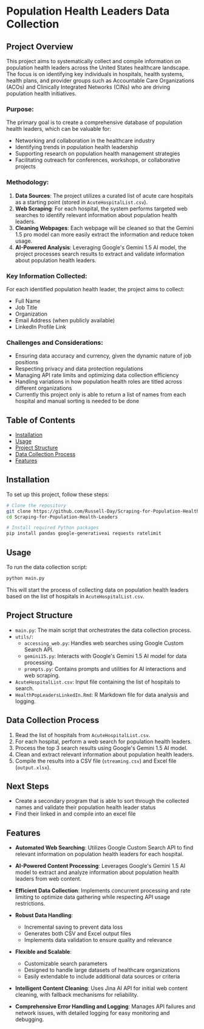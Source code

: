 # Population Health Leaders Data Collection

## Project Overview

This project aims to systematically collect and compile information on population health leaders across the United States healthcare landscape. The focus is on identifying key individuals in hospitals, health systems, health plans, and provider groups such as Accountable Care Organizations (ACOs) and Clinically Integrated Networks (CINs) who are driving population health initiatives.

### Purpose:
The primary goal is to create a comprehensive database of population health leaders, which can be valuable for:
- Networking and collaboration in the healthcare industry
- Identifying trends in population health leadership
- Supporting research on population health management strategies
- Facilitating outreach for conferences, workshops, or collaborative projects

### Methodology:
1. **Data Sources**: The project utilizes a curated list of acute care hospitals as a starting point (stored in `AcuteHospitalList.csv`).
2. **Web Scraping**: For each hospital, the system performs targeted web searches to identify relevant information about population health leaders.
3. **Cleaning Webpages**: Each webpage will be cleaned so that the Gemini 1.5 pro model can more easily extract the information and reduce token usage. 
4. **AI-Powered Analysis**: Leveraging Google's Gemini 1.5 AI model, the project processes search results to extract and validate information about population health leaders.

### Key Information Collected:
For each identified population health leader, the project aims to collect:
- Full Name
- Job Title
- Organization
- Email Address (when publicly available)
- LinkedIn Profile Link

### Challenges and Considerations:
- Ensuring data accuracy and currency, given the dynamic nature of job positions
- Respecting privacy and data protection regulations
- Managing API rate limits and optimizing data collection efficiency
- Handling variations in how population health roles are titled across different organizations
- Currently this project only is able to return a list of names from each hospital and manual sorting is needed to be done

## Table of Contents
- [Installation](#installation)
- [Usage](#usage)
- [Project Structure](#project-structure)
- [Data Collection Process](#data-collection-process)
- [Features](#features)

## Installation

To set up this project, follow these steps:

```bash
# Clone the repository
git clone https://github.com/Russell-Day/Scraping-for-Population-Health-Leaders.git
cd Scraping-for-Population-Health-Leaders

# Install required Python packages
pip install pandas google-generativeai requests ratelimit
```

## Usage

To run the data collection script:

```bash
python main.py
```

This will start the process of collecting data on population health leaders based on the list of hospitals in `AcuteHospitalList.csv`.

## Project Structure

- `main.py`: The main script that orchestrates the data collection process.
- `utils/`:
  - `accessing_web.py`: Handles web searches using Google Custom Search API.
  - `gemini15.py`: Interacts with Google's Gemini 1.5 AI model for data processing.
  - `prompts.py`: Contains prompts and utilities for AI interactions and web scraping.
- `AcuteHospitalList.csv`: Input file containing the list of hospitals to search.
- `HealthPopLeadersLinkedIn.Rmd`: R Markdown file for data analysis and logging.

## Data Collection Process

1. Read the list of hospitals from `AcuteHospitalList.csv`.
2. For each hospital, perform a web search for population health leaders.
3. Process the top 3 search results using Google's Gemini 1.5 AI model.
4. Clean and extract relevant information about population health leaders.
5. Compile the results into a CSV file (`streaming.csv`) and Excel file (`output.xlsx`).

## Next Steps
- Create a secondary program that is able to sort through the collected names and validate their population health leader status
- Find their linked in and compile into an excel file

## Features

- **Automated Web Searching**: Utilizes Google Custom Search API to find relevant information on population health leaders for each hospital.

- **AI-Powered Content Processing**: Leverages Google's Gemini 1.5 AI model to extract and analyze information about population health leaders from web content.

- **Efficient Data Collection**: Implements concurrent processing and rate limiting to optimize data gathering while respecting API usage restrictions.

- **Robust Data Handling**: 
  - Incremental saving to prevent data loss
  - Generates both CSV and Excel output files
  - Implements data validation to ensure quality and relevance

- **Flexible and Scalable**: 
  - Customizable search parameters
  - Designed to handle large datasets of healthcare organizations
  - Easily extendable to include additional data sources or criteria

- **Intelligent Content Cleaning**: Uses Jina AI API for initial web content cleaning, with fallback mechanisms for reliability.

- **Comprehensive Error Handling and Logging**: Manages API failures and network issues, with detailed logging for easy monitoring and debugging.
